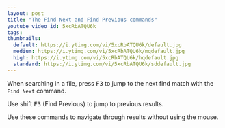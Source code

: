 ```yaml
---
layout: post
title: "The Find Next and Find Previous commands"
youtube_video_id: 5xcRbATQU6k
tags:
thumbnails:
  default: https://i.ytimg.com/vi/5xcRbATQU6k/default.jpg
  medium: https://i.ytimg.com/vi/5xcRbATQU6k/mqdefault.jpg
  high: https://i.ytimg.com/vi/5xcRbATQU6k/hqdefault.jpg
  standard: https://i.ytimg.com/vi/5xcRbATQU6k/sddefault.jpg
---
```


When searching in a file, press <kbd>F3</kbd> to jump to the next find match with the `Find Next` command.

Use shift <kbd>F3</kbd> (Find Previous) to jump to previous results.

Use these commands to navigate through results without using the mouse.
